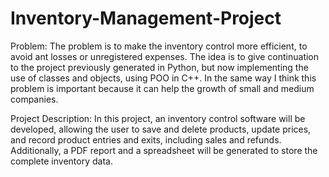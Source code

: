 # Inventory-Management-Project
Problem:
The problem is to make the inventory control more efficient, to avoid ant losses or unregistered expenses. The idea is to give continuation to the project previously generated in Python, but now implementing the use of classes and objects, using POO in C++. In the same way I think this problem is important because it can help the growth of small and medium companies.

Project Description:
In this project, an inventory control software will be developed, allowing the user to save and delete products, update prices, and record product entries and exits, including sales and refunds. Additionally, a PDF report and a spreadsheet will be generated to store the complete inventory data.
